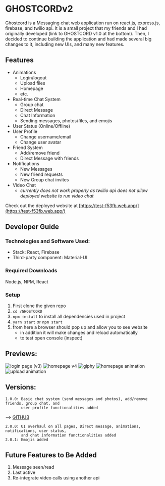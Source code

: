 # GHOSTCORDv2

Ghostcord is a Messaging chat web application run on react.js, express.js, firebase, and twilio api. It is a small project that my friends and I had originally developed (link to GHOSTCORD v1.0 at the bottom). Then, I decided to continue building the application and had made several big changes to it, including new UIs, and many new features. 

## Features

* Animations
    * Login/logout
    * Upload files
    * Homepage
    * etc.
* Real-time Chat System
    * Group chat
    * Direct Message
    * Chat Information
    * Sending messages, photos/files, and emojis
* User Status (Online/Offline)
* User Profile
    * Change username/email
    * Change user avatar
* Friend System 
    * Add/remove friend 
    * Direct Message with friends
* Notifications
    * New Messages
    * New friend requests
    * New Group chat invites
* Video Chat
   * *currently does not work properly as twillio api does not allow deployed website to run video chat*
   
Check out the deployed website at [https://test-f53fb.web.app/](https://test-f53fb.web.app/)

## Developer Guide

### Technologies and Software Used:

* Stack: React, Firebase
* Third-party component: Material-UI

### Required Downloads

Node.js, NPM, React

### Setup 

1. First clone the given repo 
2. `cd /GHOSTCORD`
3. `npm install` to install all dependencies used in project
5. `yarn start` or `npm start`
6. from here a browser should pop up and allow you to see website
    - in addition it will make changes and reload automatically
    - to test open console (inspect)

## Previews:
![login page (v3)](https://user-images.githubusercontent.com/44854519/125171256-1039bd80-e168-11eb-895a-f933bd4a3095.png)
![homepage v4](https://user-images.githubusercontent.com/44854519/128401837-cb72e235-de39-43de-acf3-8bce4694f084.png)
![giphy](https://user-images.githubusercontent.com/44854519/125171100-3579fc00-e167-11eb-83f3-cb42ab29d202.gif)
![homepage animation](https://user-images.githubusercontent.com/44854519/125171106-40349100-e167-11eb-9552-85ed6aff4366.gif)
![upload animation](https://user-images.githubusercontent.com/44854519/125171111-4a568f80-e167-11eb-99db-e0a743ae7d29.gif)

## Versions:
    1.0.0: Basic chat system (send messages and photos), add/remove friends, group chat, and
           user profile functionalities added

==> [GITHUB](https://github.com/henrymhong/ghostcord)
    
    2.0.0: UI overhaul on all pages, Direct message, animations, notifications, user status, 
           and chat information functionalities added 
    2.0.1: Emojis added
    
## Future Features to Be Added
1. Message seen/read
2. Last active
3. Re-integrate video calls using another api
    
